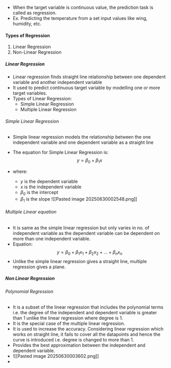 - When the target variable is continuous value, the prediction task is called as regression.
- Ex. Predicting the temperature from a set input values like wing, humidity, etc.

#### Types of Regression
1. Linear Regression
2. Non-Linear Regression

##### Linear Regression
- Linear regression finds straight line relationship between one dependent variable and another independent variable
- It used to predict continuous target variable by modelling one or more target variables.
- Types of Linear Regression:
	- Simple Linear Regression
	- Multiple Linear Regression

###### Simple Linear Regression
- Simple linear regression models the relationship between the one independent variable and one dependent variable as a straight line
- The equation for Simple Linear Regression is:
 $$ y = \beta_0 + \beta_1x $$
- where:

	- $y$ is the dependent variable
	- $x$ is the independent variable
	- $β_0$ is the intercept
	- $β_1$ is the slope
	![[Pasted image 20250630002548.png]]
###### Multiple Linear equation
- It is same as the simple linear regression but only varies in no. of independent variable as the dependent variable can be dependent on more than one independent variable.
- Equation:
	$$ {y} = \beta_0 + \beta_1x_1 + \beta_2x_2 + \ldots + \beta_nx_ n $$
 - Unlike the simple linear regression gives a straight line, multiple regression gives a plane.


##### Non Linear Regression
###### Polynomial Regression
- It is a subset of the linear regression that includes the polynomial terms i.e. the degree of the independent and dependent variable is greater than 1 unlike the linear regression where degree is 1.
- It is the special case of the multiple linear regression.
- It is used to increase the accuracy. Considering linear regression which works on straight line, it fails to cover all the datapoints and hence the curve is introduced i.e. degree is changed to more than 1.
- Provides the best approximation between the independent and dependent variable.
- ![[Pasted image 20250630003602.png]]
-